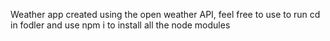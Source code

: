 Weather app created using the open weather API, feel free to use to run cd in fodler and use npm i to install all the node modules 

